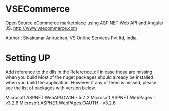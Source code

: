 # VSECommerce
Open Source eCommerce marketplace using ASP.NET Web API and Angular JS. http://www.vsecommerce.com

Author : Sivakumar Anirudhan, VS Online Services Pvt ltd, India.

# Setting UP

Add reference to the dlls in the Reference_dll in case those are missing when you build
Most of the nuget packages should already be installed when you build the application. 
However if any of them is missed, please see the list of packages with version below.

Microsoft.ASPNET.WebAPI.OWIN - 5.2.2
Microsoft.ASPNET.WebPages - v3.2.6
Microsoft.ASPNET.WebPAges.OAUTH - v3.2.6

